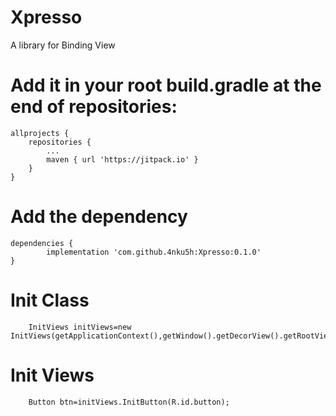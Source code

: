 # Xpresso
A library for Binding View

# Add it in your root build.gradle at the end of repositories:

	allprojects {
		repositories {
			...
			maven { url 'https://jitpack.io' }
		}
	}
  
# Add the dependency

	dependencies {
	        implementation 'com.github.4nku5h:Xpresso:0.1.0'
	}
# Init Class
        InitViews initViews=new InitViews(getApplicationContext(),getWindow().getDecorView().getRootView());

# Init Views
        Button btn=initViews.InitButton(R.id.button);
